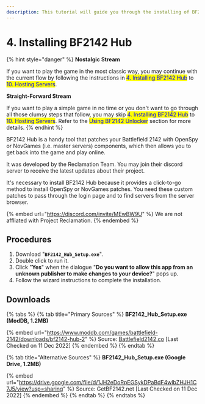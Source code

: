 ```yaml
---
description: This tutorial will guide you through the installing of BF2142 Hub.
---
```


# 4. Installing ​BF2142 Hub

{% hint style="danger" %}
**Nostalgic Stream**

If you want to play the game in the most classic way, you may continue with the current flow by following the instructions in <mark style="color:blue;">4. Installing BF2142 Hub</mark> to <mark style="color:blue;">10. Hosting Servers</mark>.



**Straight-Forward Stream**

If you want to play a simple game in no time or you don't want to go through all those clumsy steps that follow, you may skip <mark style="color:blue;">4. Installing BF2142 Hub</mark> to <mark style="color:blue;">10. Hosting Servers</mark>. Refer to the <mark style="color:blue;">Using BF2142 Unlocker</mark> section for more details.
{% endhint %}

BF2142 Hub is a handy tool that patches your Battlefield 2142 with OpenSpy or NovGames (i.e. master servers) components, which then allows you to get back into the game and play online.&#x20;

It was developed by the Reclamation Team. You may join their discord server to receive the latest updates about their project.

It's necessary to install BF2142 Hub because it provides a click-to-go method to install OpenSpy or NovGames patches. You need these custom patches to pass through the login page and to find servers from the server browser.

{% embed url="https://discord.com/invite/MEwBW9U" %}
We are not affliated with Project Reclamation.
{% endembed %}

## Procedures

1. Download "**`BF2142_Hub_Setup.exe`**".
2. Double click to run it.
3. Click "**Yes**" when the dialogue "**Do you want to allow this app from an unknown publisher to make changes to your device?**" pops up.
4. Follow the wizard instructions to complete the installation.

## Downloads

{% tabs %}
{% tab title="Primary Sources" %}
**BF2142\_Hub\_Setup.exe (ModDB, 1.2MB)**

{% embed url="https://www.moddb.com/games/battlefield-2142/downloads/bf2142-hub-2" %}
Source: [Battlefield2142.co](https://battlefield2142.co/) \[Last Checked on 11 Dec 2022]
{% endembed %}
{% endtab %}

{% tab title="Alternative Sources" %}
**BF2142\_Hub\_Setup.exe (Google Drive, 1.2MB)**

{% embed url="https://drive.google.com/file/d/1JH2eDoRpEGSykDPaBdF4wlbZHJH1C7J5/view?usp=sharing" %}
Source: GetBF2142.net \[Last Checked on 11 Dec 2022]
{% endembed %}
{% endtab %}
{% endtabs %}
